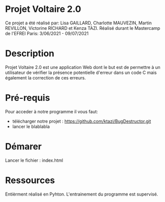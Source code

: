 # Projet Voltaire 2.0
Ce projet a été réalisé par: Lisa GAILLARD, Charlotte MAUVEZIN, Martin REVILLON, Victorine RICHARD et Kenza TAZI.
Réalisé durant le Mastercamp de l'EFREI Paris: 3/06/2021 - 09/07/2021

# Description
Projet Voltaire 2.0 est une application Web dont le but est de permettre à un utilisateur de vérifier la présence potentielle d'erreur dans un code C mais également la correction de ces erreurs.

# Pré-requis
Pour acceder à notre programme il vous faut: 
* télécharger notre projet : https://github.com/ktazi/BugDestructor.git
* lancer le blablabla

# Démarer 
Lancer le fichier : index.html

# Ressources
Entièrment réalisé en Pyhton.
L'entrainement du programme est supervisé.
